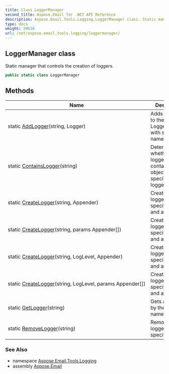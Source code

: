 ```yaml
---
title: Class LoggerManager
second_title: Aspose.Email for .NET API Reference
description: Aspose.Email.Tools.Logging.LoggerManager class. Static manager that controls the creation of loggers
type: docs
weight: 20610
url: /net/aspose.email.tools.logging/loggermanager/
---
```

## LoggerManager class

Static manager that controls the creation of loggers.

```csharp
public static class LoggerManager
```

## Methods

| Name | Description |
| --- | --- |
| static [AddLogger](../../aspose.email.tools.logging/loggermanager/addlogger/)(string, Logger) | Adds a logger to the LoggerManager with specified name. |
| static [ContainsLogger](../../aspose.email.tools.logging/loggermanager/containslogger/)(string) | Determines whether the logger cache contains an object with the specified logger name. |
| static [CreateLogger](../../aspose.email.tools.logging/loggermanager/createlogger/#createlogger)(string, Appender) | Creates a logger with specified name and appender. |
| static [CreateLogger](../../aspose.email.tools.logging/loggermanager/createlogger/#createlogger_1)(string, params Appender[]) | Creates a logger with specified name and appender. |
| static [CreateLogger](../../aspose.email.tools.logging/loggermanager/createlogger/#createlogger_2)(string, LogLevel, Appender) | Creates a logger with specified name and appender. |
| static [CreateLogger](../../aspose.email.tools.logging/loggermanager/createlogger/#createlogger_3)(string, LogLevel, params Appender[]) | Creates a logger with specified name and appender. |
| static [GetLogger](../../aspose.email.tools.logging/loggermanager/getlogger/)(string) | Gets a logger by the specified name. |
| static [RemoveLogger](../../aspose.email.tools.logging/loggermanager/removelogger/)(string) | Removes a logger with the specified name. |

### See Also

* namespace [Aspose.Email.Tools.Logging](../../aspose.email.tools.logging/)
* assembly [Aspose.Email](../../)


